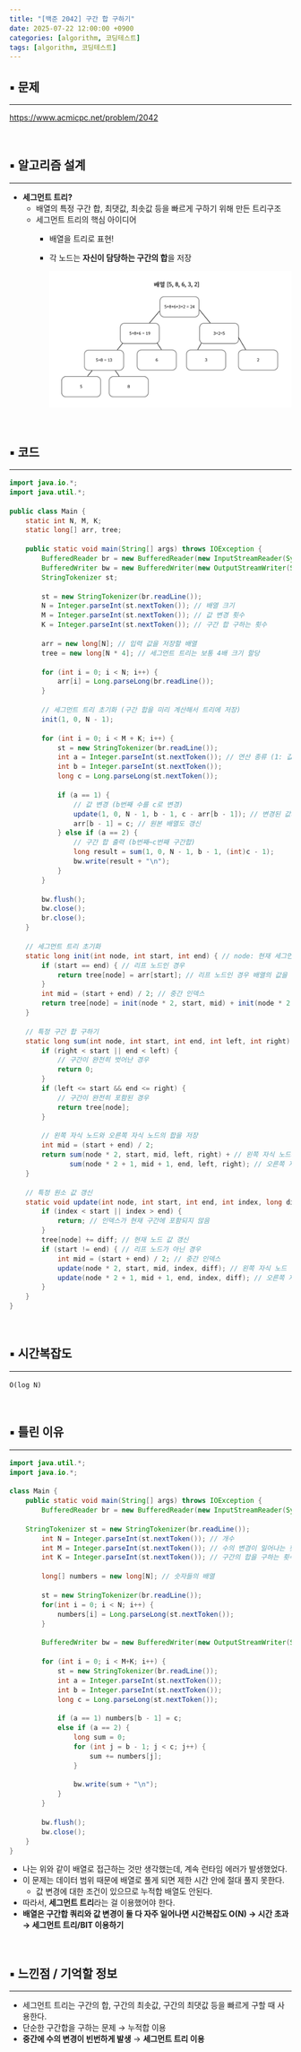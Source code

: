 ```yaml
---
title: "[백준 2042] 구간 합 구하기"
date: 2025-07-22 12:00:00 +0900
categories: [algorithm, 코딩테스트]
tags: [algorithm, 코딩테스트]
---
```


## ▪︎  문제

---

https://www.acmicpc.net/problem/2042

<br>

## ▪︎  알고리즘 설계

---

- **세그먼트 트리?**
    - 배열의 특정 구간 합, 최댓값, 최솟값 등을 빠르게 구하기 위해 만든 트리구조
    - 세그먼트 트리의 핵심 아이디어
        - 배열을 트리로 표현!
        - 각 노드는 **자신이 담당하는 구간의 합**을 저장
            
            ![배열 [5, 8, 6, 3, 2].png](assets/img/post/segment-tree.png)
            

<br>

## ▪︎  코드

---

```java
import java.io.*;
import java.util.*;

public class Main {
    static int N, M, K;
    static long[] arr, tree;

    public static void main(String[] args) throws IOException {
        BufferedReader br = new BufferedReader(new InputStreamReader(System.in));
        BufferedWriter bw = new BufferedWriter(new OutputStreamWriter(System.out));
        StringTokenizer st;

        st = new StringTokenizer(br.readLine());
        N = Integer.parseInt(st.nextToken()); // 배열 크기
        M = Integer.parseInt(st.nextToken()); // 값 변경 횟수
        K = Integer.parseInt(st.nextToken()); // 구간 합 구하는 횟수

        arr = new long[N]; // 입력 값을 저장할 배열
        tree = new long[N * 4]; // 세그먼트 트리는 보통 4배 크기 할당

        for (int i = 0; i < N; i++) {
            arr[i] = Long.parseLong(br.readLine());
        }

        // 세그먼트 트리 초기화 (구간 합을 미리 계산해서 트리에 저장)
        init(1, 0, N - 1);

        for (int i = 0; i < M + K; i++) {
            st = new StringTokenizer(br.readLine());
            int a = Integer.parseInt(st.nextToken()); // 연산 종류 (1: 값 변경, 2: 구간합) 
            int b = Integer.parseInt(st.nextToken());
            long c = Long.parseLong(st.nextToken());

            if (a == 1) {
                // 값 변경 (b번째 수를 c로 변경)
                update(1, 0, N - 1, b - 1, c - arr[b - 1]); // 변경된 값의 차이만큼 갱신
                arr[b - 1] = c; // 원본 배열도 갱신
            } else if (a == 2) {
                // 구간 합 출력 (b번째~c번째 구간합)
                long result = sum(1, 0, N - 1, b - 1, (int)c - 1);
                bw.write(result + "\n");
            }
        }

        bw.flush();
        bw.close();
        br.close();
    }

    // 세그먼트 트리 초기화
    static long init(int node, int start, int end) { // node: 현재 세그먼트 트리의 노드 번호, start: 현재 구간의 시작 인덱스, end: 현재 구간의 끝 인덱스
        if (start == end) { // 리프 노드인 경우
            return tree[node] = arr[start]; // 리프 노드인 경우 배열의 값을 그대로 저장
        }
        int mid = (start + end) / 2; // 중간 인덱스
        return tree[node] = init(node * 2, start, mid) + init(node * 2 + 1, mid + 1, end); // 왼쪽 자식 노드와 오른쪽 자식 노드의 합을 저장
    }

    // 특정 구간 합 구하기
    static long sum(int node, int start, int end, int left, int right) {
        if (right < start || end < left) {
            // 구간이 완전히 벗어난 경우
            return 0;
        }
        if (left <= start && end <= right) {
            // 구간이 완전히 포함된 경우
            return tree[node];
        }

        // 왼쪽 자식 노드와 오른쪽 자식 노드의 합을 저장
        int mid = (start + end) / 2;
        return sum(node * 2, start, mid, left, right) + // 왼쪽 자식 노드의 합
               sum(node * 2 + 1, mid + 1, end, left, right); // 오른쪽 자식 노드의 합
    }

    // 특정 원소 값 갱신
    static void update(int node, int start, int end, int index, long diff) {
        if (index < start || index > end) {
            return; // 인덱스가 현재 구간에 포함되지 않음
        }
        tree[node] += diff; // 현재 노드 값 갱신
        if (start != end) { // 리프 노드가 아닌 경우
            int mid = (start + end) / 2; // 중간 인덱스
            update(node * 2, start, mid, index, diff); // 왼쪽 자식 노드 갱신
            update(node * 2 + 1, mid + 1, end, index, diff); // 오른쪽 자식 노드 갱신
        }
    }
}
```

<br>

## ▪︎  시간복잡도

---

`O(log N)`

<br>

## ▪︎  틀린 이유

---

```java
import java.util.*;
import java.io.*;

class Main {
	public static void main(String[] args) throws IOException {
		BufferedReader br = new BufferedReader(new InputStreamReader(System.in));
		
    StringTokenizer st = new StringTokenizer(br.readLine());
		int N = Integer.parseInt(st.nextToken()); // 개수
		int M = Integer.parseInt(st.nextToken()); // 수의 변경이 일어나는 횟수
		int K = Integer.parseInt(st.nextToken()); // 구간의 합을 구하는 횟수
		
		long[] numbers = new long[N]; // 숫자들의 배열
		
		st = new StringTokenizer(br.readLine());
		for(int i = 0; i < N; i++) {
			numbers[i] = Long.parseLong(st.nextToken());
		}
		
		BufferedWriter bw = new BufferedWriter(new OutputStreamWriter(System.out));
		
		for (int i = 0; i < M+K; i++) {
			st = new StringTokenizer(br.readLine());
			int a = Integer.parseInt(st.nextToken());
			int b = Integer.parseInt(st.nextToken());
			long c = Long.parseLong(st.nextToken());
			
			if (a == 1) numbers[b - 1] = c;
			else if (a == 2) {
				long sum = 0;
				for (int j = b - 1; j < c; j++) {
					sum += numbers[j];
				}
				
				bw.write(sum + "\n");
			} 		
		}
		
		bw.flush();
		bw.close();
	}
}
```

- 나는 위와 같이 배열로 접근하는 것만 생각했는데, 계속 런타임 에러가 발생했었다.
- 이 문제는 데이터 범위 때문에 배열로 풀게 되면 제한 시간 안에 절대 풀지 못한다.
    - 값 변경에 대한 조건이 있으므로 누적합 배열도 안된다.
- 따라서, **세그먼트 트리**라는 걸 이용했어야 한다.
- **배열은 구간합 쿼리와 값 변경이 둘 다 자주 일어나면 시간복잡도 O(N)
→ 시간 초과
→ 세그먼트 트리/BIT 이용하기**

<br>

## ▪︎  느낀점 / 기억할 정보

---

- 세그먼트 트리는 구간의 합, 구간의 최솟값, 구간의 최댓값 등을 빠르게 구할 때 사용한다.
- 단순한 구간합을 구하는 문제 → 누적합 이용
- **중간에 수의 변경이 빈번하게 발생** → **세그먼트 트리 이용** 